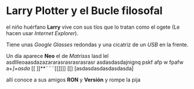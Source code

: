 # Larry Plotter y el Bucle filosofal

el niño huérfano **Larry** vive con sus tíos que lo tratan como el 
ogete (Le hacen usar *Internet Explorer*).

Tiene unas *Google Glasses* redondas y una cicatriz de un *USB* en la frente.

Un día aparece **Neo** el de *Matrisss* lasd lel asdllleoaasdazazararasrasrasrasrasr 
asdasdasdajnignq pskf afp w fpafw a+*]+asda* [[
]]**¨¨¨[[]]]]
[[]
[asdasdasdasdasdasda]


allí conoce a sus amigos **RON** y **Versión** y rompe la pija

